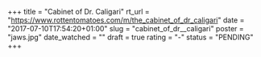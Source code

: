 +++
title = "Cabinet of Dr. Caligari"
rt_url = "https://www.rottentomatoes.com/m/the_cabinet_of_dr_caligari"
date = "2017-07-10T17:54:20+01:00"
slug = "cabinet_of_dr__caligari"
poster = "jaws.jpg"
date_watched = ""
draft = true
rating = "-"
status = "PENDING"
+++
